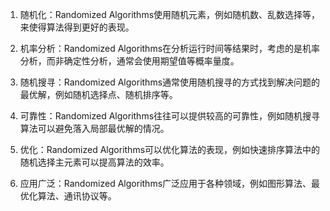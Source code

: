 

1. 随机化：Randomized Algorithms使用随机元素，例如随机数、乱数选择等，来使得算法得到更好的表现。

2. 机率分析：Randomized Algorithms在分析运行时间等结果时，考虑的是机率分析，而非确定性分析，通常会使用期望值等概率量度。

3. 随机搜寻：Randomized Algorithms通常使用随机搜寻的方式找到解决问题的最优解，例如随机选择点、随机排序等。

4. 可靠性：Randomized Algorithms往往可以提供较高的可靠性，例如随机搜寻算法可以避免落入局部最优解的情况。

5. 优化：Randomized Algorithms可以优化算法的表现，例如快速排序算法中的随机选择主元素可以提高算法的效率。

6. 应用广泛：Randomized Algorithms广泛应用于各种领域，例如图形算法、最优化算法、通讯协议等。